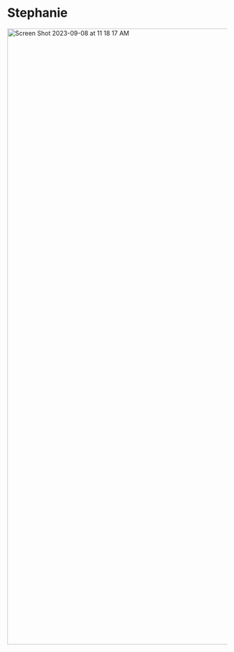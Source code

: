 # Stephanie

<img width="1409" alt="Screen Shot 2023-09-08 at 11 18 17 AM" src="https://github.com/syang44/ECE444-F2023-Assignment1/assets/81589347/feb9fe9d-094a-4d13-9fcd-826f5239a3b8">

